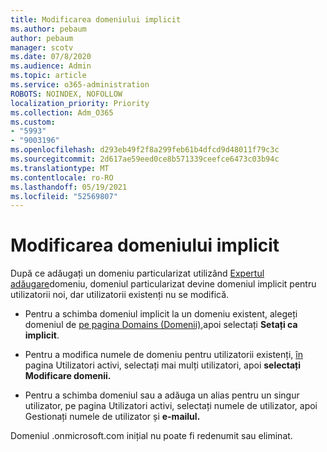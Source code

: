 ```yaml
---
title: Modificarea domeniului implicit
ms.author: pebaum
author: pebaum
manager: scotv
ms.date: 07/8/2020
ms.audience: Admin
ms.topic: article
ms.service: o365-administration
ROBOTS: NOINDEX, NOFOLLOW
localization_priority: Priority
ms.collection: Adm_O365
ms.custom:
- "5993"
- "9003196"
ms.openlocfilehash: d293eb49f2f8a299feb61b4dfcd9d48011f79c3c
ms.sourcegitcommit: 2d617ae59eed0ce8b571339ceefce6473c03b94c
ms.translationtype: MT
ms.contentlocale: ro-RO
ms.lasthandoff: 05/19/2021
ms.locfileid: "52569807"
---
```

# <a name="change-default-domain"></a>Modificarea domeniului implicit

După ce adăugați un domeniu particularizat utilizând [Expertul adăugare](https://admin.microsoft.com/Adminportal#/Domains/Wizard)domeniu, domeniul particularizat devine domeniul implicit pentru utilizatorii noi, dar utilizatorii existenți nu se modifică.

- Pentru a schimba domeniul implicit la un domeniu existent, alegeți domeniul de [pe pagina Domains (Domenii),](https://admin.microsoft.com/Adminportal/Home#/Domains)apoi selectați **Setați ca implicit**.

- Pentru a modifica numele de domeniu pentru utilizatorii existenți, [în](https://admin.microsoft.com/Adminportal/Home#/users) pagina Utilizatori activi, selectați mai mulți utilizatori, apoi **selectați Modificare domenii.**

- Pentru a schimba domeniul sau a adăuga un [](https://admin.microsoft.com/Adminportal/Home#/users) alias pentru un singur utilizator, pe pagina Utilizatori activi, selectați numele de utilizator, apoi Gestionați numele de utilizator și **e-mailul.**

Domeniul .onmicrosoft.com inițial nu poate fi redenumit sau eliminat.